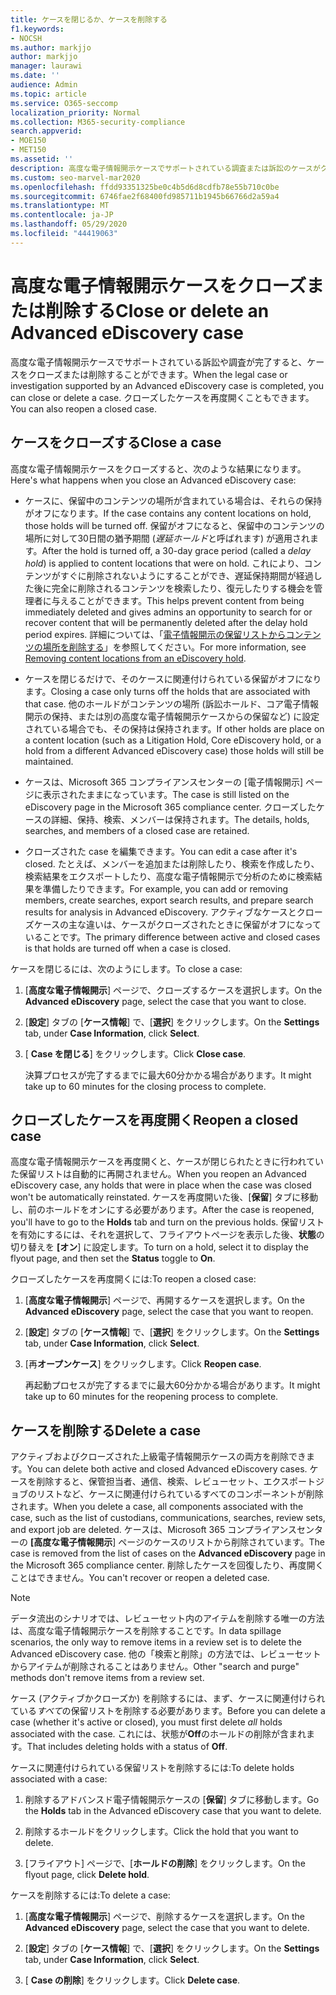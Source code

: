 ```yaml
---
title: ケースを閉じるか、ケースを削除する
f1.keywords:
- NOCSH
ms.author: markjjo
author: markjjo
manager: laurawi
ms.date: ''
audience: Admin
ms.topic: article
ms.service: O365-seccomp
localization_priority: Normal
ms.collection: M365-security-compliance
search.appverid:
- MOE150
- MET150
ms.assetid: ''
description: 高度な電子情報開示ケースでサポートされている調査または訴訟のケースがクローズまたは削除されたときに行われる処理について説明します。
ms.custom: seo-marvel-mar2020
ms.openlocfilehash: ffdd93351325be0c4b5d6d8cdfb78e55b710c0be
ms.sourcegitcommit: 6746fae2f68400fd985711b1945b66766d2a59a4
ms.translationtype: MT
ms.contentlocale: ja-JP
ms.lasthandoff: 05/29/2020
ms.locfileid: "44419063"
---
```

# <a name="close-or-delete-an-advanced-ediscovery-case"></a><span data-ttu-id="dc664-103">高度な電子情報開示ケースをクローズまたは削除する</span><span class="sxs-lookup"><span data-stu-id="dc664-103">Close or delete an Advanced eDiscovery case</span></span>

<span data-ttu-id="dc664-104">高度な電子情報開示ケースでサポートされている訴訟や調査が完了すると、ケースをクローズまたは削除することができます。</span><span class="sxs-lookup"><span data-stu-id="dc664-104">When the legal case or investigation supported by an Advanced eDiscovery case is completed, you can close or delete a case.</span></span> <span data-ttu-id="dc664-105">クローズしたケースを再度開くこともできます。</span><span class="sxs-lookup"><span data-stu-id="dc664-105">You can also reopen a closed case.</span></span>

## <a name="close-a-case"></a><span data-ttu-id="dc664-106">ケースをクローズする</span><span class="sxs-lookup"><span data-stu-id="dc664-106">Close a case</span></span>

<span data-ttu-id="dc664-107">高度な電子情報開示ケースをクローズすると、次のような結果になります。</span><span class="sxs-lookup"><span data-stu-id="dc664-107">Here's what happens when you close an Advanced eDiscovery case:</span></span>

- <span data-ttu-id="dc664-108">ケースに、保留中のコンテンツの場所が含まれている場合は、それらの保持がオフになります。</span><span class="sxs-lookup"><span data-stu-id="dc664-108">If the case contains any content locations on hold, those holds will be turned off.</span></span> <span data-ttu-id="dc664-109">保留がオフになると、保留中のコンテンツの場所に対して30日間の猶予期間 (*遅延ホールド*と呼ばれます) が適用されます。</span><span class="sxs-lookup"><span data-stu-id="dc664-109">After the hold is turned off, a 30-day grace period (called a *delay hold*) is applied to content locations that were on hold.</span></span> <span data-ttu-id="dc664-110">これにより、コンテンツがすぐに削除されないようにすることができ、遅延保持期間が経過した後に完全に削除されるコンテンツを検索したり、復元したりする機会を管理者に与えることができます。</span><span class="sxs-lookup"><span data-stu-id="dc664-110">This helps prevent content from being immediately deleted and gives admins an opportunity to search for or recover content that will be permanently deleted after the delay hold period expires.</span></span> <span data-ttu-id="dc664-111">詳細については、「[電子情報開示の保留リストからコンテンツの場所を削除する](create-ediscovery-holds.md#removing-content-locations-from-an-ediscovery-hold)」を参照してください。</span><span class="sxs-lookup"><span data-stu-id="dc664-111">For more information, see [Removing content locations from an eDiscovery hold](create-ediscovery-holds.md#removing-content-locations-from-an-ediscovery-hold).</span></span>

- <span data-ttu-id="dc664-112">ケースを閉じるだけで、そのケースに関連付けられている保留がオフになります。</span><span class="sxs-lookup"><span data-stu-id="dc664-112">Closing a case only turns off the holds that are associated with that case.</span></span> <span data-ttu-id="dc664-113">他のホールドがコンテンツの場所 (訴訟ホールド、コア電子情報開示の保持、または別の高度な電子情報開示ケースからの保留など) に設定されている場合でも、その保持は保持されます。</span><span class="sxs-lookup"><span data-stu-id="dc664-113">If other holds are place on a content location (such as a Litigation Hold, Core eDiscovery hold, or a hold from a different Advanced eDiscovery case) those holds will still be maintained.</span></span>

- <span data-ttu-id="dc664-114">ケースは、Microsoft 365 コンプライアンスセンターの [電子情報開示] ページに表示されたままになっています。</span><span class="sxs-lookup"><span data-stu-id="dc664-114">The case is still listed on the eDiscovery page in the Microsoft 365 compliance center.</span></span> <span data-ttu-id="dc664-115">クローズしたケースの詳細、保持、検索、メンバーは保持されます。</span><span class="sxs-lookup"><span data-stu-id="dc664-115">The details, holds, searches, and members of a closed case are retained.</span></span>

- <span data-ttu-id="dc664-116">クローズされた case を編集できます。</span><span class="sxs-lookup"><span data-stu-id="dc664-116">You can edit a case after it's closed.</span></span> <span data-ttu-id="dc664-117">たとえば、メンバーを追加または削除したり、検索を作成したり、検索結果をエクスポートしたり、高度な電子情報開示で分析のために検索結果を準備したりできます。</span><span class="sxs-lookup"><span data-stu-id="dc664-117">For example, you can add or removing members, create searches, export search results, and prepare search results for analysis in Advanced eDiscovery.</span></span> <span data-ttu-id="dc664-118">アクティブなケースとクローズケースの主な違いは、ケースがクローズされたときに保留がオフになっていることです。</span><span class="sxs-lookup"><span data-stu-id="dc664-118">The primary difference between active and closed cases is that holds are turned off when a case is closed.</span></span>

<span data-ttu-id="dc664-119">ケースを閉じるには、次のようにします。</span><span class="sxs-lookup"><span data-stu-id="dc664-119">To close a case:</span></span>

1. <span data-ttu-id="dc664-120">[**高度な電子情報開示**] ページで、クローズするケースを選択します。</span><span class="sxs-lookup"><span data-stu-id="dc664-120">On the **Advanced eDiscovery** page, select the case that you want to close.</span></span>

2. <span data-ttu-id="dc664-121">[**設定**] タブの [**ケース情報**] で、[**選択**] をクリックします。</span><span class="sxs-lookup"><span data-stu-id="dc664-121">On the **Settings** tab, under **Case Information**, click **Select**.</span></span>

3. <span data-ttu-id="dc664-122">[ **Case を閉じる**] をクリックします。</span><span class="sxs-lookup"><span data-stu-id="dc664-122">Click **Close case**.</span></span>

   <span data-ttu-id="dc664-123">決算プロセスが完了するまでに最大60分かかる場合があります。</span><span class="sxs-lookup"><span data-stu-id="dc664-123">It might take up to 60 minutes for the closing process to complete.</span></span>

## <a name="reopen-a-closed-case"></a><span data-ttu-id="dc664-124">クローズしたケースを再度開く</span><span class="sxs-lookup"><span data-stu-id="dc664-124">Reopen a closed case</span></span>

<span data-ttu-id="dc664-125">高度な電子情報開示ケースを再度開くと、ケースが閉じられたときに行われていた保留リストは自動的に再開されません。</span><span class="sxs-lookup"><span data-stu-id="dc664-125">When you reopen an Advanced eDiscovery case, any holds that were in place when the case was closed won't be automatically reinstated.</span></span> <span data-ttu-id="dc664-126">ケースを再度開いた後、[**保留**] タブに移動し、前のホールドをオンにする必要があります。</span><span class="sxs-lookup"><span data-stu-id="dc664-126">After the case is reopened, you'll have to go to the **Holds** tab and turn on the previous holds.</span></span> <span data-ttu-id="dc664-127">保留リストを有効にするには、それを選択して、フライアウトページを表示した後、**状態**の切り替えを **[オン**] に設定します。</span><span class="sxs-lookup"><span data-stu-id="dc664-127">To turn on a hold, select it to display the flyout page, and then set the **Status** toggle to **On**.</span></span>

<span data-ttu-id="dc664-128">クローズしたケースを再度開くには:</span><span class="sxs-lookup"><span data-stu-id="dc664-128">To reopen a closed case:</span></span>

1. <span data-ttu-id="dc664-129">[**高度な電子情報開示**] ページで、再開するケースを選択します。</span><span class="sxs-lookup"><span data-stu-id="dc664-129">On the **Advanced eDiscovery** page, select the case that you want to reopen.</span></span>

2. <span data-ttu-id="dc664-130">[**設定**] タブの [**ケース情報**] で、[**選択**] をクリックします。</span><span class="sxs-lookup"><span data-stu-id="dc664-130">On the **Settings** tab, under **Case Information**, click **Select**.</span></span>

3. <span data-ttu-id="dc664-131">[再**オープンケース**] をクリックします。</span><span class="sxs-lookup"><span data-stu-id="dc664-131">Click **Reopen case**.</span></span>

   <span data-ttu-id="dc664-132">再起動プロセスが完了するまでに最大60分かかる場合があります。</span><span class="sxs-lookup"><span data-stu-id="dc664-132">It might take up to 60 minutes for the reopening process to complete.</span></span>

## <a name="delete-a-case"></a><span data-ttu-id="dc664-133">ケースを削除する</span><span class="sxs-lookup"><span data-stu-id="dc664-133">Delete a case</span></span>

<span data-ttu-id="dc664-134">アクティブおよびクローズされた上級電子情報開示ケースの両方を削除できます。</span><span class="sxs-lookup"><span data-stu-id="dc664-134">You can delete both active and closed Advanced eDiscovery cases.</span></span> <span data-ttu-id="dc664-135">ケースを削除すると、保管担当者、通信、検索、レビューセット、エクスポートジョブのリストなど、ケースに関連付けられているすべてのコンポーネントが削除されます。</span><span class="sxs-lookup"><span data-stu-id="dc664-135">When you delete a case, all components associated with the case, such as the list of custodians, communications, searches, review sets, and export job are deleted.</span></span> <span data-ttu-id="dc664-136">ケースは、Microsoft 365 コンプライアンスセンターの **[高度な電子情報開示**] ページのケースのリストから削除されています。</span><span class="sxs-lookup"><span data-stu-id="dc664-136">The case is removed from the list of cases on the **Advanced eDiscovery** page in the Microsoft 365 compliance center.</span></span> <span data-ttu-id="dc664-137">削除したケースを回復したり、再度開くことはできません。</span><span class="sxs-lookup"><span data-stu-id="dc664-137">You can't recover or reopen a deleted case.</span></span>

> [!NOTE]
> <span data-ttu-id="dc664-138">データ流出のシナリオでは、レビューセット内のアイテムを削除する唯一の方法は、高度な電子情報開示ケースを削除することです。</span><span class="sxs-lookup"><span data-stu-id="dc664-138">In data spillage scenarios, the only way to remove items in a review set is to delete the Advanced eDiscovery case.</span></span> <span data-ttu-id="dc664-139">他の「検索と削除」の方法では、レビューセットからアイテムが削除されることはありません。</span><span class="sxs-lookup"><span data-stu-id="dc664-139">Other "search and purge" methods don't remove items from a review set.</span></span>

<span data-ttu-id="dc664-140">ケース (アクティブかクローズか) を削除するには、まず、ケースに関連付けられている*すべて*の保留リストを削除する必要があります。</span><span class="sxs-lookup"><span data-stu-id="dc664-140">Before you can delete a case (whether it's active or closed), you must first delete *all* holds associated with the case.</span></span> <span data-ttu-id="dc664-141">これには、状態が**Off**のホールドの削除が含まれます。</span><span class="sxs-lookup"><span data-stu-id="dc664-141">That includes deleting holds with a status of **Off**.</span></span>

<span data-ttu-id="dc664-142">ケースに関連付けられている保留リストを削除するには:</span><span class="sxs-lookup"><span data-stu-id="dc664-142">To delete holds associated with a case:</span></span>

1. <span data-ttu-id="dc664-143">削除するアドバンスド電子情報開示ケースの [**保留**] タブに移動します。</span><span class="sxs-lookup"><span data-stu-id="dc664-143">Go the **Holds** tab in the Advanced eDiscovery case that you want to delete.</span></span>

2. <span data-ttu-id="dc664-144">削除するホールドをクリックします。</span><span class="sxs-lookup"><span data-stu-id="dc664-144">Click the hold that you want to delete.</span></span>

3. <span data-ttu-id="dc664-145">[フライアウト] ページで、[**ホールドの削除**] をクリックします。</span><span class="sxs-lookup"><span data-stu-id="dc664-145">On the flyout page, click **Delete hold**.</span></span>

<span data-ttu-id="dc664-146">ケースを削除するには:</span><span class="sxs-lookup"><span data-stu-id="dc664-146">To delete a case:</span></span>

1. <span data-ttu-id="dc664-147">[**高度な電子情報開示**] ページで、削除するケースを選択します。</span><span class="sxs-lookup"><span data-stu-id="dc664-147">On the **Advanced eDiscovery** page, select the case that you want to delete.</span></span>

2. <span data-ttu-id="dc664-148">[**設定**] タブの [**ケース情報**] で、[**選択**] をクリックします。</span><span class="sxs-lookup"><span data-stu-id="dc664-148">On the **Settings** tab, under **Case Information**, click **Select**.</span></span>

3. <span data-ttu-id="dc664-149">[ **Case の削除**] をクリックします。</span><span class="sxs-lookup"><span data-stu-id="dc664-149">Click **Delete case**.</span></span>

